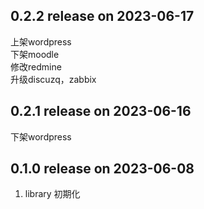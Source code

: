 ## 0.2.2 release on 2023-06-17

上架wordpress  
下架moodle  
修改redmine  
升级discuzq，zabbix  

## 0.2.1 release on 2023-06-16

下架wordpress

## 0.1.0 release on 2023-06-08

1. library 初期化
